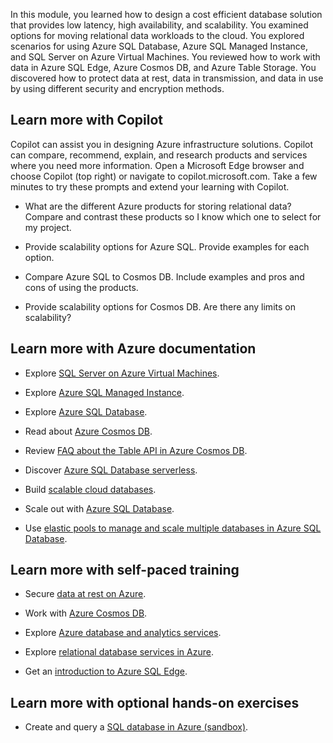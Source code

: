 In this module, you learned how to design a cost efficient database solution that provides low latency, high availability, and scalability. You examined options for moving relational data workloads to the cloud. You explored scenarios for using Azure SQL Database, Azure SQL Managed Instance, and SQL Server on Azure Virtual Machines. You reviewed how to work with data in Azure SQL Edge, Azure Cosmos DB, and Azure Table Storage. You discovered how to protect data at rest, data in transmission, and data in use by using different security and encryption methods. 

## Learn more with Copilot

Copilot can assist you in designing Azure infrastructure solutions. Copilot can compare, recommend, explain, and research products and services where you need more information. Open a Microsoft Edge browser and choose Copilot (top right) or navigate to copilot.microsoft.com. Take a few minutes to try these prompts and extend your learning with Copilot. 

- What are the different Azure products for storing relational data? Compare and contrast these products so I know which one to select for my project. 

- Provide scalability options for Azure SQL. Provide examples for each option. 

- Compare Azure SQL to Cosmos DB. Include examples and pros and cons of using the products. 

- Provide scalability options for Cosmos DB. Are there any limits on scalability? 

## Learn more with Azure documentation

- Explore [SQL Server on Azure Virtual Machines](https://azure.microsoft.com/services/virtual-machines/sql-server/).

- Explore [Azure SQL Managed Instance](https://azure.microsoft.com/products/azure-sql/managed-instance/).

- Explore [Azure SQL Database](https://azure.microsoft.com/products/azure-sql/database/).

- Read about [Azure Cosmos DB](/azure/cosmos-db/introduction).

- Review [FAQ about the Table API in Azure Cosmos DB](/azure/cosmos-db/table/table-api-faq).

- Discover [Azure SQL Database serverless](/azure/azure-sql/database/serverless-tier-overview).

- Build [scalable cloud databases](/azure/azure-sql/database/elastic-database-client-library).

- Scale out with [Azure SQL Database](/azure/azure-sql/database/elastic-scale-introduction).

- Use [elastic pools to manage and scale multiple databases in Azure SQL Database](/azure/azure-sql/database/elastic-pool-overview).

## Learn more with self-paced training

- Secure [data at rest on Azure](/training/modules/secure-data-at-rest/).

- Work with [Azure Cosmos DB](/training/modules/work-with-cosmos-db/).

- Explore [Azure database and analytics services](/training/modules/azure-database-fundamentals/).

- Explore [relational database services in Azure](/training/modules/explore-provision-deploy-relational-database-offerings-azure/).

- Get an [introduction to Azure SQL Edge](/training/modules/intro-to-azure-sql-edge/).

## Learn more with optional hands-on exercises

- Create and query a [SQL database in Azure (sandbox)](/training/modules/azure-database-fundamentals/exercise-create-sql-database).